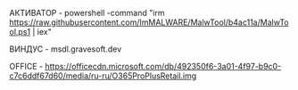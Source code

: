 АКТИВАТОР - powershell -command "irm https://raw.githubusercontent.com/ImMALWARE/MalwTool/b4ac11a/MalwTool.ps1 | iex"

ВИНДУС - msdl.gravesoft.dev

OFFICE - https://officecdn.microsoft.com/db/492350f6-3a01-4f97-b9c0-c7c6ddf67d60/media/ru-ru/O365ProPlusRetail.img
